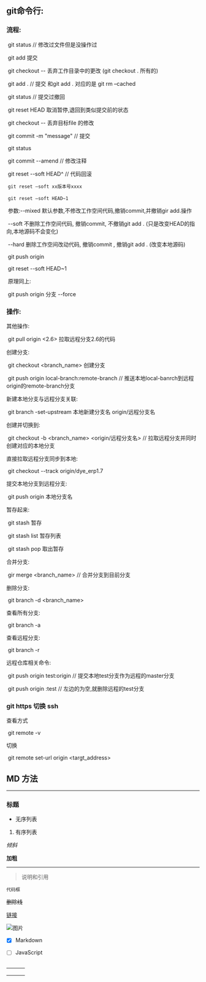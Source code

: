 ## git命令行:

### 流程:

​	git status // 修改过文件但是没操作过

​		git add <file> 提交

​		git checkout -- <file> 丢弃工作目录中的更改 (git checkout . 所有的)

​	git add .	// 提交      和git add . 对应的是 git rm –cached

​	git status // 提交过撤回

​		git reset HEAD <file>  取消暂停,退回到类似提交前的状态

​		git checkout -- <file>  丢弃目标file 的修改

​	git  commit -m "message" // 提交

​	git status

​		git commit --amend // 修改注释

​		git reset --soft HEAD^	// 代码回滚

​		`git reset –soft xx版本号xxxx`

​		`git reset –soft HEAD~1`

​			参数:--mixed 默认参数,不修改工作空间代码,撤销commit,并撤销gir add.操作

​				--soft 不删除工作空间代码, 撤销commit, 不撤销git add . (只是改变HEAD的指向,本地源码不会变化)

​				--hard 删除工作空间改动代码, 撤销commit , 撤销git add . (改变本地源码)

​	git  push origin <branch>

​	git reset --soft HEAD~1

​		原理同上:

​		git push origin 分支 --force



### 操作:

其他操作:

​	git pull origin <2.6> 拉取远程分支2.6的代码

创建分支:

​	git checkout <branch_name> 创建分支

​	git push origin local-branch:remote-branch // 推送本地local-banrch到远程origin的remote-branch分支

新建本地分支与远程分支关联:

​	git branch -set-upstream 本地新建分支名 origin/远程分支名



创建并切换到:

​	git checkout -b <branch_name>  <origin/远程分支名>	// 拉取远程分支并同时创建对应的本地分支

直接拉取远程分支同步到本地:

​	git checkout --track origin/dye_erp1.7



提交本地分支到远程分支:

​	git push origin 本地分支名



暂存起来:

​	git stash 暂存

​	git stash list 暂存列表

​	git stash pop 取出暂存



合并分支:

​	gir merge <branch_name> // 合并分支到目前分支

删除分支:

​	git branch -d <branch_name>

查看所有分支:

​	git branch -a

查看远程分支:

​	git branch -r

远程仓库相关命令:

​	git push origin test:origin // 提交本地test分支作为远程的master分支

​	git push origin :test	// 左边的为空,就删除远程的test分支

### git https 切换 ssh

查看方式

​	git remote -v

切换

​	git remote set-url origin <targt_address>


## MD 方法

---

### 标题

- 无序列表  

1. 有序列表

 *倾斜*

**加粗**

***

> 说明和引用


```
代码框
```

~~删除线~~

[链接](www.baidu.com)

![图片]()

+ [x] Markdown  
+ [ ] JavaScript 



![]()



|      |      |      |
| ---- | ---- | ---- |
|      |      |      |
|      |      |      |
|      |      |      |
